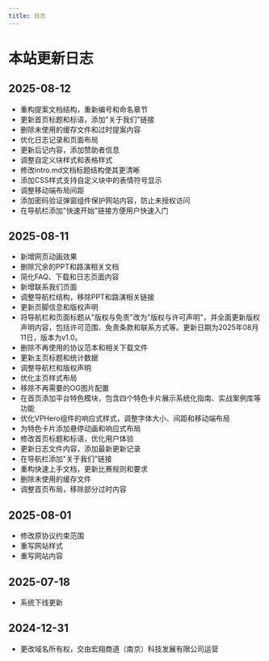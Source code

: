 ```yaml
---
title: 日志
---
```

# 本站更新日志

## 2025-08-12
- 重构提案文档结构，重新编号和命名章节
- 更新首页标题和标语，添加"关于我们"链接
- 删除未使用的缓存文件和过时提案内容
- 优化日志记录和页面布局
- 更新后记内容，添加赞助者信息
- 调整自定义块样式和表格样式
- 修改intro.md文档标题结构使其更清晰
- 添加CSS样式支持自定义块中的表情符号显示
- 调整移动端布局间距
- 添加密码验证弹窗组件保护网站内容，防止未授权访问
- 在导航栏添加"快速开始"链接方便用户快速入门

## 2025-08-11
- 新增网页动画效果
- 删除冗余的PPT和路演相关文档
- 简化FAQ、下载和日志页面内容
- 新增联系我们页面
- 调整导航栏结构，移除PPT和路演相关链接
- 更新页脚信息和版权声明
- 将导航栏和页面标题从"版权与免责"改为"版权与许可声明"，并全面更新版权声明内容，包括许可范围、免责条款和联系方式等。更新日期为2025年08月11日，版本为v1.0。
- 删除不再使用的协议范本和相关下载文件
- 更新主页标题和统计数据
- 调整导航栏和版权声明
- 优化主页样式布局
- 移除不再需要的OG图片配置
- 在首页添加平台特色模块，包含四个特色卡片展示系统化指南、实战案例库等功能
- 优化VPHero组件的响应式样式，调整字体大小、间距和移动端布局
- 为特色卡片添加悬停动画和响应式布局
- 修改首页标题和标语，优化用户体验
- 更新日志文件内容，添加最新更新记录
- 在导航栏添加"关于我们"链接
- 重构快速上手文档，更新比赛规则和要求
- 删除未使用的缓存文件
- 调整首页布局，移除部分过时内容
  
## 2025-08-01
- 修改原协议约束范围
- 重写网站样式
- 重写网站内容

## 2025-07-18
- 系统下线更新

## 2024-12-31
- 更改域名所有权，交由宏翔商道（南京）科技发展有限公司运营